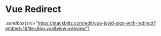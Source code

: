 # Vue Redirect

:sandbox{src="https://stackblitz.com/edit/vue-joyid-sign-with-redirect?embed=1&file=App.vue&view=preview"}
